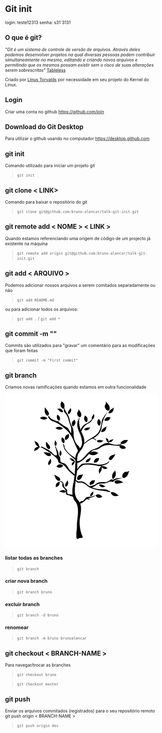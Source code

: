 # Git init

login: teste12313
senha: s31`3131

## O que é git?
 *"Git é um sistema de controle de versão de arquivos. Através deles podemos desenvolver projetos na qual diversas pessoas podem contribuir simultaneamente no mesmo, editando e criando novos arquivos e permitindo que os mesmos possam existir sem o risco de suas alterações serem sobrescritas"*
 [Tableless](https://tableless.com.br/tudo-que-voce-queria-saber-sobre-git-e-github-mas-tinha-vergonha-de-perguntar/)


Criado por [Linus Torvalds](https://pt.wikipedia.org/wiki/Linus_Torvalds) por necessidade em seu projeto do Kernel do Linux.

## Login
Criar uma conta no github
https://github.com/join

## Download do Git Desktop
Para utilizar o github usando no computador
https://desktop.github.com

## git init 
Comando utilizado para iniciar um projeto git
> `git init`

## git clone < LINK>
Comando para baixar o repositório do git
> `git clone git@github.com:bruno-alencar/talk-git-init.git`

## git remote add < NOME > < LINK >
Quando estamos referenciando uma origem de código de um projecto já existente na máquina
> `git remote add origin git@github.com:bruno-alencar/talk-git-init.git`

## git add < ARQUIVO >
Podemos adicionar nossos arquivos a serem comitados separadamente ou não
> `git add README.md`

ou para adicionar todos os arquivos:
> `git add .` / `git add *`

## git commit -m ""
Commits são utilizados para "gravar" um comentário para as modificações que foram feitas
> `git commit -m "First commit"`

## git branch
Criamos novas ramificações quando estamos em outra funcionalidade

![Branch](./branch.jpg "Branch example")

### listar todas as branches
> `git branch`

### criar nova branch 
> `git branch bruno`

### excluir branch
> `git branch -d bruno`

### renomear
> `git branch -m bruno brunoalencar`

## git checkout < BRANCH-NAME >
Para navegar/trocar as branches

> `git checkout bruno`

> `git checkout master`

## git push
Enviar os arquivos commitados (registrados) para o seu repositório remoto
git push origin < BRANCH-NAME >

> `git push origin dev`
